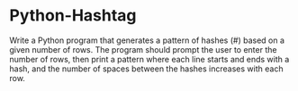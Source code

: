 # Python-Hashtag
Write a Python program that generates a pattern of hashes (#) based on a given number of rows. The program should prompt the user to enter the number of rows, then print a pattern where each line starts and ends with a hash, and the number of spaces between the hashes increases with each row. 
